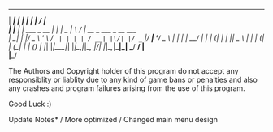  ______ _                _ _           __  __                      
|  ____| |              | | |         |  \/  |                     
| |__  | | ___ _ __   __| | |_   _ ___| \  / | __ _  ___ _ __ ___  
|  __| | |/ _ \ '_ \ / _` | | | | / __| |\/| |/ _` |/ __| '__/ _ \ 
| |    | |  __/ | | | (_| | | |_| \__ \ |  | | (_| | (__| | | (_) |
|_|    |_|\___|_| |_|\__,_|_|\__, |___/_|  |_|\__,_|\___|_|  \___/ 
                              __/ |                                
                             |___/                                


The Authors and Copyright holder of this program do not accept any responsiblity
or liablity due to any kind of game bans or penalties and also any crashes 
and program failures arising from the use of this program.


Good Luck :)


Update Notes*
/ More optimized
/ Changed main menu design
